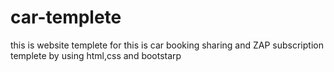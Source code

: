 # car-templete
 this is website templete for this is car booking  sharing and ZAP subscription templete by using html,css and bootstarp
